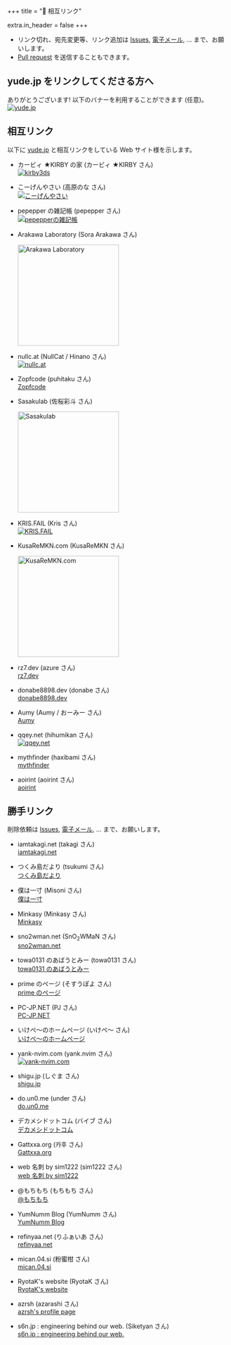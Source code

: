 +++
title = "💓 相互リンク"

extra.in_header = false
+++

- リンク切れ、宛先変更等、リンク追加は [Issues](https://github.com/yudejp/yude.jp/issues), [電子メール](mailto:i@yude.jp), ... まで、お願いします。
- [Pull request](https://github.com/yudejp/yude.jp/pulls) を送信することもできます。

## yude.jp をリンクしてくださる方へ

ありがとうございます! 以下のバナーを利用することができます (任意)。\
[![yude.jp](/images/banner_new.png)](https://yude.jp/images/banner_new.png)

## 相互リンク

以下に [yude.jp](https://yude.jp) と相互リンクをしている Web サイト様を示します。

- カービィ ★KIRBY の家 (カービィ ★KIRBY さん)\
  [![kirby3ds](/images/mutual-links/kirby3ds.png)](https://exout.net/~kirby3ds/)

- こーげんやさい (高原のな さん)\
  [![こーげんやさい](/images/mutual-links/nona-takahara.png)](https://nona-takahara.github.io/)

- pepepper の雑記帳 (pepepper さん)\
  [![pepepperの雑記帳](/images/mutual-links/pepepper.png)](https://www.pepepper.net/)

- Arakawa Laboratory (Sora Arakawa さん)

  <a href="https://arkw.net/">
    <img
      src="/images/mutual-links/arkwnet.png"
      width="230"
      alt="Arakawa Laboratory"
    />
  </a>

- nullc.at (NullCat / Hinano さん)\
  [![nullc.at](/images/mutual-links/nullcat.png)](https://nullc.at)

- Zopfcode (puhitaku さん)\
  [Zopfcode](https://www.zopfco.de/)

- Sasakulab (佐桜彩斗 さん)

  <a href="https://sasakulab.com/">
    <img
      src="/images/mutual-links/sasakulab.png"
      width="230"
      alt="Sasakulab"
    />
  </a>

- KRIS.FAIL (Kris さん)\
  [![KRIS.FAIL](/images/mutual-links/kris_fail.png)](https://kris.fail/)

- KusaReMKN.com (KusaReMKN さん)

  <a href="https://kusaremkn.com/">
    <img
      src="/images/mutual-links/kusaremkn.webp"
      width="230"
      alt="KusaReMKN.com"
    />
  </a>

- rz7.dev (azure さん)\
  [rz7.dev](https://rz7.dev)

- donabe8898.dev (donabe さん)\
  [donabe8898.dev](https://donabe8898.dev/)

- Aumy (Aumy / おーみー さん)\
  [Aumy](https://fuku.day/)

- qqey.net (hihumikan さん)\
  [![qqey.net](/images/mutual-links/qqeynet.png)](https://www.qqey.net/)

- mythfinder (haxibami さん)\
  [mythfinder](https://www.haxibami.net/)

- aoirint (aoirint さん)\
  [aoirint](https://aoirint.com/)

## 勝手リンク

削除依頼は [Issues](https://github.com/yudejp/yude.jp/issues), [電子メール](mailto:i@yude.jp), ... まで、お願いします。

- iamtakagi.net (takagi さん)\
  [iamtakagi.net](https://iamtakagi.net/)

- つくみ島だより (tsukumi さん)\
  [つくみ島だより](https://blog.tsukumijima.net/)

- 僕は一寸 (Misoni さん)\
  [僕は一寸](https://misoni.me/)

- Minkasy (Minkasy さん)\
  [Minkasy](https://www.minkasy.work/)

- sno2wman.net (SnO<sub>2</sub>WMaN さん)\
  [sno2wman.net](https://sno2wman.net/)

- towa0131 のあばうとみー (towa0131 さん)\
  [towa0131 のあばうとみー](https://www.towa0131.jp/)

- prime のページ (そすうぽよ さん)\
  [prime のページ](https://poyo.me/)

- PC-JP.NET (PJ さん)\
  [PC-JP.NET](https://pc-jp.net/)

- いけぺ〜のホームページ (いけぺ～ さん)\
  [いけぺ〜のホームページ](https://ikepe.xyz/index.html)

- yank-nvim.com (yank.nvim さん)\
  [![yank-nvim.com](/images/mutual-links/yank-nvim.png)](https://yank-nvim.com/links)

- shigu.jp (しぐま さん)\
  [shigu.jp](https://shigu.jp)

- do.un0.me (under さん)\
  [do.un0.me](https://do.un0.me/)

- デカメシドットコム (バイブ さん)\
  [デカメシドットコム](https://dekameshi.com/)

- Gattxxa.org (카후 さん)\
  [Gattxxa.org](https://gattxxa.org/)

- web 名刺 by sim1222 (sim1222 さん)\
  [web 名刺 by sim1222](https://sim1222.com/)

- @もちもち (もちもち さん)\
  [@もちもち](https://motimotipurinn.github.io/)

- YumNumm Blog (YumNumm さん)\
  [YumNumm Blog](https://yumnumm.net/)

- refinyaa.net (りふぁいあ さん)\
  [refinyaa.net](https://refinyaa.net/)

- mican.04.si (粉蜜柑 さん)\
  [mican.04.si](https://mican.04.si/)

- RyotaK's website (RyotaK さん)\
  [RyotaK's website](https://ryotak.net/)

- azrsh (azarashi さん)\
  [azrsh's profile page](https://azr.sh/)

- s6n.jp : engineering behind our web. (Siketyan さん)\
  [s6n.jp : engineering behind our web.](https://s6n.jp/)
